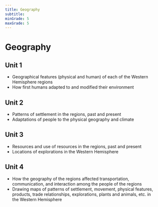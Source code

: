 ```yaml
---
title: Geography
subtitle: 
minGrade: 5
maxGrade: 5
---
```

# Geography


## Unit 1
* Geographical features (physical and human) of each of the Western Hemisphere regions
* How first humans adapted to and modified their environment

## Unit 2
* Patterns of settlement in the regions, past and present
* Adaptations of people to the physical geography and climate

## Unit 3
* Resources and use of resources in the regions, past and present
* Locations of explorations in the Western Hemisphere

## Unit 4
* How the geography of the regions affected transportation, communication, and interaction among the people of the regions
* Drawing maps of patterns of settlement, movement, physical features, products, trade relationships, explorations, plants and animals, etc. in the Western Hemisphere